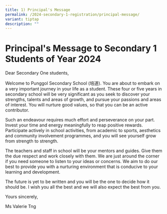 ```yaml
---
title: 1) Principal's Message
permalink: /2024-secondary-1-registration/principal-message/
variant: tiptap
description: ""
---
```

<h1><strong>Principal's Message to Secondary 1 Students of Year 2024</strong></h1><p>Dear Secondary One students,</p><p>Welcome to Punggol Secondary School (培道). You are about to embark on a very important journey in your life as a student. These four or five years in secondary school will be very significant as you seek to discover your strengths, talents and areas of growth, and pursue your passions and areas of interest. You will nurture good values, so that you can be an active contributor.</p><p>Such an endeavour requires much effort and perseverance on your part. Invest your time and energy meaningfully to reap positive rewards. Participate actively in school activities, from academic to sports, aesthetics and community involvement programmes, and you will see yourself grow from strength to strength.</p><p>The teachers and staff in school will be your mentors and guides. Give them the due respect and work closely with them. We are just around the corner if you need someone to listen to your ideas or concerns. We aim to do our best to provide you with a nurturing environment that is conducive to your learning and development.</p><p>The future is yet to be written and you will be the one to decide how it should be. I wish you all the best and we will also expect the best from you.</p><p></p><p>Yours sincerely,</p><p>Ms Valerie Tng</p><p></p>